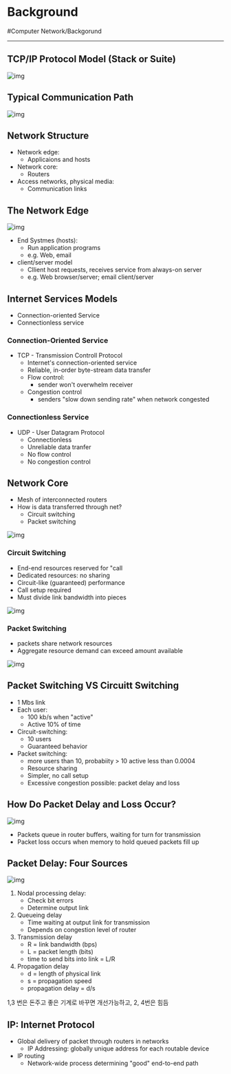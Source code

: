# Background
#Computer Network/Backgorund

---

## TCP/IP Protocol Model (Stack or Suite)

![img](./img/Bg_1.PNG)

## Typical Communication Path

![img](./img/Bg_2.PNG)

## Network Structure
- Network edge:
    - Applicaions and hosts
- Network core:
    - Routers
- Access networks, physical media:
    - Communication links

## The Network Edge

![img](./img/Bg_3.PNG)

- End Systmes (hosts):
    - Run application programs
    - e.g. Web, email
- client/server model
    - Cllient host requests, receives service from always-on server
    - e.g. Web browser/server; email client/server

## Internet Services Models
- Connection-oriented Service
- Connectionless service

### Connection-Oriented Service
- TCP - Transmission Controll Protocol
    - Internet's connection-oriented service
    - Reliable, in-order byte-stream data transfer
    - Flow control:
        - sender won't overwhelm receiver
    - Congestion control
        - senders "slow down sending rate" when network congested

### Connectionless Service
- UDP - User Datagram Protocol
    - Connectionless
    - Unreliable data tranfer
    - No flow control
    - No congestion control

## Network Core
- Mesh of interconnected routers
- How is data transferred through net?
    - Circuit switching
    - Packet switching

![img](./img/Bg_4.PNG)

### Circuit Switching
- End-end resources reserved for "call
- Dedicated resources: no sharing
- Circuit-like (guaranteed) performance
- Call setup required
- Must divide link bandwidth into pieces

![img](./img/Bg_5.PNG)

### Packet Switching
- packets share network resources
- Aggregate resource demand can exceed amount available

![img](./img/Bg_6.PNG)

## Packet Switching VS Circuitt Switching
- 1 Mbs link
- Each user:
    - 100 kb/s when "active"
    - Active 10% of time
- Circuit-switching:
    - 10 users
    - Guaranteed behavior
- Packet switching:
    - more users than 10, probabiity > 10 active less than 0.0004
    - Resource sharing
    - Simpler, no call setup
    - Excessive congestion possible: packet delay and loss

## How Do Packet Delay and Loss Occur?

![img](./img/Bg_7.PNG)

- Packets queue in router buffers, waiting for turn for transmission
- Packet loss occurs  when memory to hold queued packets fill up

## Packet Delay: Four Sources

![img](./img/Bg_8.PNG)

1. Nodal processing delay:
    - Check bit errors
    - Determine output link
2. Queueing delay
    - Time waiting at output link for transmission
    - Depends on congestion level of router
3. Transmission delay
    - R = link bandwidth (bps)
    - L = packet length (bits)
    - time to send bits into link = L/R
4. Propagation delay
    -  d = length of physical link
    -  s = propagation speed
    - propagation delay = d/s

1,3 번은 돈주고 좋은 기계로 바꾸면 개선가능하고, 2, 4번은 힘듬

## IP: Internet Protocol
- Global delivery of packet through routers in networks
    - IP Addressing: globally unique address for each routable device
- IP routing
    - Network-wide process determining "good" end-to-end path